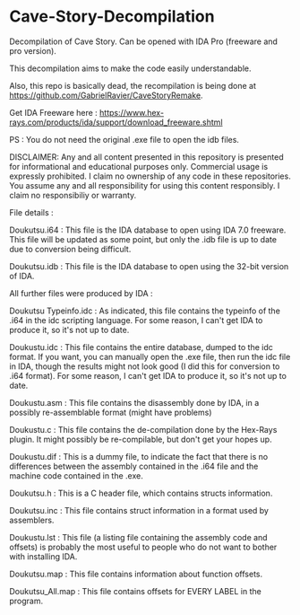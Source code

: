 # Cave-Story-Decompilation
Decompilation of Cave Story. Can be opened with IDA Pro (freeware and pro version).

This decompilation aims to make the code easily understandable.

Also, this repo is basically dead, the recompilation is being done at https://github.com/GabrielRavier/CaveStoryRemake.

Get IDA Freeware here : https://www.hex-rays.com/products/ida/support/download_freeware.shtml

PS : You do not need the original .exe file to open the idb files.

DISCLAIMER: Any and all content presented in this repository is presented for informational and educational purposes only. Commercial usage is expressly prohibited. I claim no ownership of any code in these repositories. You assume any and all responsibility for using this content responsibly. I claim no responsibiliy or warranty.

File details :

Doukutsu.i64 : This file is the IDA database to open using IDA 7.0 freeware. This file will be updated as some point, but only the .idb file is up to date due to conversion being difficult.

Doukutsu.idb : This file is the IDA database to open using the 32-bit version of IDA.

All further files were produced by IDA :

Doukutsu Typeinfo.idc : As indicated, this file contains the typeinfo of the .i64 in the idc scripting language. For some reason, I can't get IDA to produce it, so it's not up to date.

Doukustu.idc : This file contains the entire database, dumped to the idc format. If you want, you can manually open the .exe file, then run the idc file in IDA, though the results might not look good (I did this for conversion to .i64 format). For some reason, I can't get IDA to produce it, so it's not up to date.

Doukustu.asm : This file contains the disassembly done by IDA, in a possibly re-assemblable format (might have problems)

Doukustu.c : This file contains the de-compilation done by the Hex-Rays plugin. It might possibly be re-compilable, but don't get your hopes up.

Doukustu.dif : This is a dummy file, to indicate the fact that there is no differences between the assembly contained in the .i64 file and the machine code contained in the .exe.

Doukutsu.h : This is a C header file, which contains structs information.

Doukutsu.inc : This file contains struct information in a format used by assemblers.

Doukustu.lst : This file (a listing file containing the assembly code and offsets) is probably the most useful to people who do not want to bother with installing IDA.

Doukutsu.map : This file contains information about function offsets.

Doukutsu_All.map : This file contains offsets for EVERY LABEL in the program.
